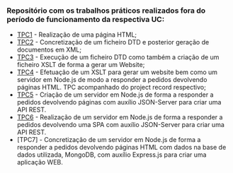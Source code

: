 ### Repositório com os trabalhos práticos realizados fora do período de funcionamento da respectiva UC:

* [TPC1] - Realização de uma página HTML;
* [TPC2] - Concretização de um ficheiro DTD e posterior geração de documentos em XML;
* [TPC3] - Execução de um ficheiro DTD como também a criação de um ficheiro XSLT de forma a gerar um Website;
* [TPC4] - Efetuação de um XSLT para gerar um website bem como um servidor em Node.js de modo a responder a pedidos devolvendo páginas HTML. TPC acompanhado do project record respectivo;
* [TPC5] - Criação de um servidor em Node.js de forma a responder a pedidos devolvendo páginas com auxílio JSON-Server para criar uma API REST.
* [TPC6] - Realização de um servidor em Node.js de forma a responder a pedidos devolvendo uma SPA com auxílio JSON-Server para criar uma API REST.
* [TPC7] - Concretização de um servidor em Node.js de forma a responder a pedidos devolvendo páginas HTML com dados na base de dados utilizada, MongoDB, com auxílio Express.js para criar uma aplicação WEB.

[TPC1]: https://github.com/GRP99/PRI2020/tree/main/TPCs/TPC1
[TPC2]: https://github.com/GRP99/PRI2020/tree/main/TPCs/TPC2
[TPC3]: https://github.com/GRP99/PRI2020/tree/main/TPCs/TPC3
[TPC4]: https://github.com/GRP99/PRI2020/tree/main/TPCs/TPC4
[TPC5]: https://github.com/GRP99/PRI2020/tree/main/TPCs/TPC5
[TPC6]: https://github.com/GRP99/PRI2020/tree/main/TPCs/TPC6
[TPC6]: https://github.com/GRP99/PRI2020/tree/main/TPCs/TPC7